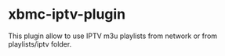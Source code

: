 xbmc-iptv-plugin
================

This plugin allow to use IPTV m3u playlists from network or from playlists/iptv folder.
